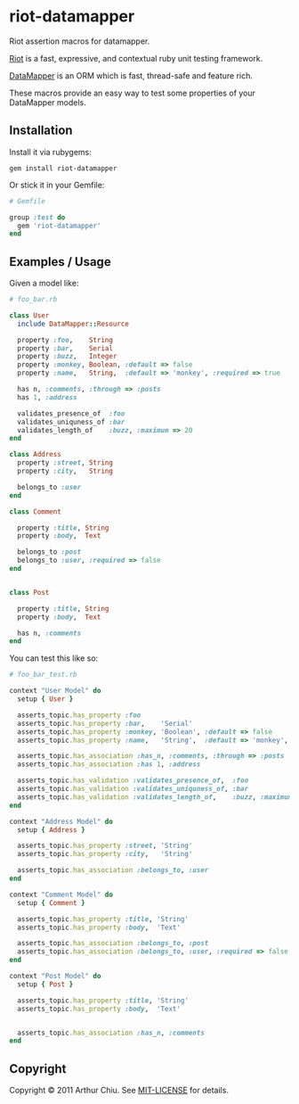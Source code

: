 # riot-datamapper #

Riot assertion macros for datamapper.

[Riot](https://github.com/thumblemonks/riot) is a fast, expressive, and contextual ruby unit testing framework.

[DataMapper](http://datamapper.org/) is an ORM which is fast, thread-safe and feature rich.

These macros provide an easy way to test some properties of your
DataMapper models.

## Installation ##

Install it via rubygems:

```
gem install riot-datamapper
```

Or stick it in your Gemfile:

```ruby
# Gemfile

group :test do
  gem 'riot-datamapper'
end
```

## Examples / Usage ##

Given a model like:

```ruby
# foo_bar.rb

class User
  include DataMapper::Resource

  property :foo,    String
  property :bar,    Serial
  property :buzz,   Integer
  property :monkey, Boolean, :default => false
  property :name,   String,  :default => 'monkey', :required => true

  has n, :comments, :through => :posts
  has 1, :address

  validates_presence_of  :foo
  validates_uniquness_of :bar
  validates_length_of    :buzz, :maximum => 20
end

class Address
  property :street, String
  property :city,   String

  belongs_to :user
end

class Comment

  property :title, String
  property :body,  Text

  belongs_to :post
  belongs_to :user, :required => false
end


class Post

  property :title, String
  property :body,  Text

  has n, :comments
end
```

You can test this like so:

```ruby
# foo_bar_test.rb

context "User Model" do
  setup { User }

  asserts_topic.has_property :foo
  asserts_topic.has_property :bar,    'Serial'
  asserts_topic.has_property :monkey, 'Boolean', :default => false
  asserts_topic.has_property :name,   'String',  :default => 'monkey', :required => true

  asserts_topic.has_association :has_n, :comments, :through => :posts
  asserts_topic.has_association :has 1, :address

  asserts_topic.has_validation :validates_presence_of,  :foo
  asserts_topic.has_validation :validates_uniquness_of, :bar
  asserts_topic.has_validation :validates_length_of,    :buzz, :maximum => 20
end

context "Address Model" do
  setup { Address }

  asserts_topic.has_property :street, 'String'
  asserts_topic.has_property :city,   'String'

  asserts_topic.has_association :belongs_to, :user
end

context "Comment Model" do
  setup { Comment }

  asserts_topic.has_property :title, 'String'
  asserts_topic.has_property :body,  'Text'

  asserts_topic.has_association :belongs_to, :post
  asserts_topic.has_association :belongs_to, :user, :required => false
end

context "Post Model" do
  setup { Post }

  asserts_topic.has_property :title, 'String'
  asserts_topic.has_property :body,  'Text'


  asserts_topic.has_association :has_n, :comments
end
```

## Copyright

Copyright © 2011 Arthur Chiu. See [MIT-LICENSE](https://github.com/achiu/riot-datamapper/blob/master/MIT-LICENSE) for details.



